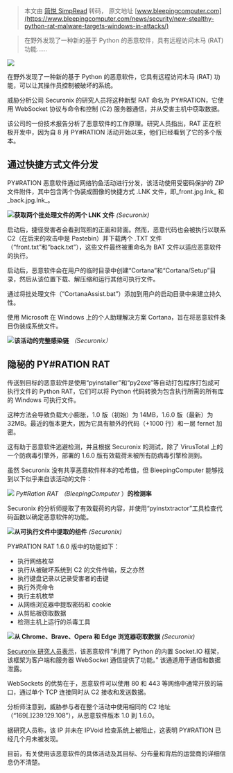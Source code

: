 > 本文由 [简悦 SimpRead](http://ksria.com/simpread/) 转码， 原文地址 [www.bleepingcomputer.com](https://www.bleepingcomputer.com/news/security/new-stealthy-python-rat-malware-targets-windows-in-attacks/)

> 在野外发现了一种新的基于 Python 的恶意软件，具有远程访问木马 (RAT) 功能......

![](https://www.bleepstatic.com/content/hl-images/2022/05/05/malware-header.jpg)

在野外发现了一种新的基于 Python 的恶意软件，它具有远程访问木马 (RAT) 功能，可以让其操作员控制被破坏的系统。

威胁分析公司 Securonix 的研究人员将这种新型 RAT 命名为 PY#RATION，它使用 WebSocket 协议与命令和控制 (C2) 服务器通信，并从受害主机中窃取数据。

该公司的一份技术报告分析了恶意软件的工作原理。研究人员指出，RAT 正在积极开发中，因为自 8 月 PY#RATION 活动开始以来，他们已经看到了它的多个版本。

通过快捷方式文件分发
----------

PY#RATION 恶意软件通过网络钓鱼活动进行分发，该活动使用受密码保护的 ZIP 文件附件，其中包含两个伪装成图像的快捷方式 .LNK 文件，即_front.jpg.lnk_ 和_back.jpg.lnk_。

![](https://www.bleepstatic.com/images/news/u/1220909/2023/Malware/7/lnk-files.png)**获取两个批处理文件的两个 LNK 文件** _(Securonix)_

启动后，捷径受害者会看到驾照的正面和背面。然而，恶意代码也会被执行以联系 C2（在后来的攻击中是 Pastebin）并下载两个 .TXT 文件（“front.txt”和“back.txt”），这些文件最终被重命名为 BAT 文件以适应恶意软件的执行。

启动后，恶意软件会在用户的临时目录中创建“Cortana”和“Cortana/Setup”目录，然后从该位置下载、解压缩和运行其他可执行文件。

通过将批处理文件（“CortanaAssist.bat”）添加到用户的启动目录中来建立持久性。

使用 Microsoft 在 Windows 上的个人助理解决方案 Cortana，旨在将恶意软件条目伪装成系统文件。

![](https://www.bleepstatic.com/images/news/u/1220909/2023/Malware/7/infection-chain.png)**该活动的完整感染链** _（Securonix）_

隐秘的 PY#RATION RAT
-----------------

传送到目标的恶意软件是使用“pyinstaller”和“py2exe”等自动打包程序打包成可执行文件的 Python RAT，它们可以将 Python 代码转换为包含执行所需的所有库的 Windows 可执行文件。

这种方法会导致负载大小膨胀，1.0 版（初始）为 14MB，1.6.0 版（最新）为 32MB。最近的版本更大，因为它具有额外的代码（+1000 行）和一层 fernet 加密。

这有助于恶意软件逃避检测，并且根据 Securonix 的测试，除了 VirusTotal 上的一个防病毒引擎外，部署的 1.6.0 版有效载荷未被所有防病毒引擎检测到。

虽然 Securonix 没有共享恶意软件样本的哈希值，但 BleepingComputer 能够找到以下似乎来自该活动的文件：

![](https://www.bleepstatic.com/images/news/u/1100723/2023/PyRation_detection.png) _Py#Ration RAT （BleepingComputer_ ）**的检测率**

Securonix 的分析师提取了有效载荷的内容，并使用“pyinstxtractor”工具检查代码函数以确定恶意软件的功能。

![](https://www.bleepstatic.com/images/news/u/1220909/2023/Malware/7/extracted.png)**从可执行文件中提取的组件** _(Securonix)_

PY#RATION RAT 1.6.0 版中的功能如下：

*   执行网络枚举
*   执行从被破坏系统到 C2 的文件传输，反之亦然
*   执行键盘记录以记录受害者的击键
*   执行外壳命令
*   执行主机枚举
*   从网络浏览器中提取密码和 cookie
*   从剪贴板窃取数据
*   检测主机上运行的杀毒工具

![](https://www.bleepstatic.com/images/news/u/1220909/2023/Malware/7/browser-stealer.png)**从 Chrome、Brave、Opera 和 Edge 浏览器窃取数据** _(Securonix)_

[Securonix 研究人员表示](http://www.securonix.com/blog/security-advisory-python-based-pyration-attack-campaign/)，该恶意软件“利用了 Python 的内置 Socket.IO 框架，该框架为客户端和服务器 WebSocket 通信提供了功能。” 该通道用于通信和数据泄露。

WebSockets 的优势在于，恶意软件可以使用 80 和 443 等网络中通常开放的端口，通过单个 TCP 连接同时从 C2 接收和发送数据。

分析师注意到，威胁参与者在整个活动中使用相同的 C2 地址（“169[.]239.129.108”），从恶意软件版本 1.0 到 1.6.0。

据研究人员称，该 IP 并未在 IPVoid 检查系统上被阻止，这表明 PY#RATION 已经几个月未被发现。

目前，有关使用该恶意软件的具体活动及其目标、分布量和背后的运营商的详细信息仍不清楚。